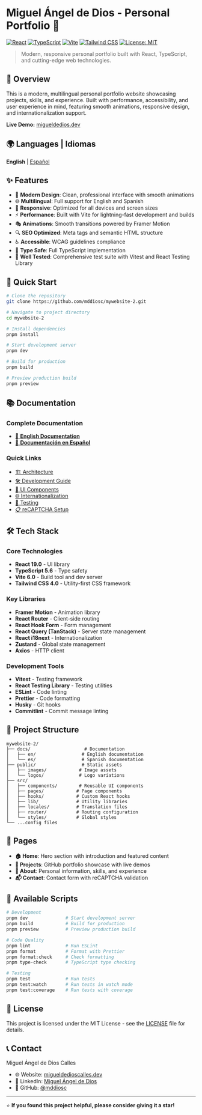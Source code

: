 # Miguel Ángel de Dios - Personal Portfolio 🚀

[![React](https://img.shields.io/badge/React-19.0.0-blue.svg)](https://reactjs.org/)
[![TypeScript](https://img.shields.io/badge/TypeScript-5.6-blue.svg)](https://www.typescriptlang.org/)
[![Vite](https://img.shields.io/badge/Vite-6.0-646CFF.svg)](https://vitejs.dev/)
[![Tailwind CSS](https://img.shields.io/badge/Tailwind%20CSS-4.0-38B2AC.svg)](https://tailwindcss.com/)
[![License: MIT](https://img.shields.io/badge/License-MIT-yellow.svg)](https://opensource.org/licenses/MIT)

> Modern, responsive personal portfolio built with React, TypeScript, and cutting-edge web technologies.

## 🌟 Overview

This is a modern, multilingual personal portfolio website showcasing projects, skills, and experience. Built with performance, accessibility, and user experience in mind, featuring smooth animations, responsive design, and internationalization support.

**Live Demo:** [migueldedios.dev](https://migueldedioscalles.dev)

## 🌍 Languages | Idiomas

**English** | [Español](./docs/es/README.md)

## ✨ Features

- 🎨 **Modern Design**: Clean, professional interface with smooth animations
- 🌐 **Multilingual**: Full support for English and Spanish
- 📱 **Responsive**: Optimized for all devices and screen sizes
- ⚡ **Performance**: Built with Vite for lightning-fast development and builds
- 🎭 **Animations**: Smooth transitions powered by Framer Motion
- 🔍 **SEO Optimized**: Meta tags and semantic HTML structure
- ♿ **Accessible**: WCAG guidelines compliance
- 🎯 **Type Safe**: Full TypeScript implementation
- 🧪 **Well Tested**: Comprehensive test suite with Vitest and React Testing Library

## 🚀 Quick Start

```bash
# Clone the repository
git clone https://github.com/mddiosc/mywebsite-2.git

# Navigate to project directory
cd mywebsite-2

# Install dependencies
pnpm install

# Start development server
pnpm dev

# Build for production
pnpm build

# Preview production build
pnpm preview
```

## 📚 Documentation

### Complete Documentation

- [📖 **English Documentation**](./docs/en/README.md)
- [📖 **Documentación en Español**](./docs/es/README.md)

### Quick Links

- [🏗️ Architecture](./docs/en/ARCHITECTURE.md)
- [🛠️ Development Guide](./docs/en/DEVELOPMENT.md)
- [🎨 UI Components](./docs/en/COMPONENTS.md)
- [🌐 Internationalization](./docs/en/I18N.md)
- [🧪 Testing](./docs/en/TESTING.md)
- [📋 reCAPTCHA Setup](./docs/en/RECAPTCHA_SETUP.md)

## 🛠️ Tech Stack

### Core Technologies

- **React 19.0** - UI library
- **TypeScript 5.6** - Type safety
- **Vite 6.0** - Build tool and dev server
- **Tailwind CSS 4.0** - Utility-first CSS framework

### Key Libraries

- **Framer Motion** - Animation library
- **React Router** - Client-side routing
- **React Hook Form** - Form management
- **React Query (TanStack)** - Server state management
- **React i18next** - Internationalization
- **Zustand** - Global state management
- **Axios** - HTTP client

### Development Tools

- **Vitest** - Testing framework
- **React Testing Library** - Testing utilities
- **ESLint** - Code linting
- **Prettier** - Code formatting
- **Husky** - Git hooks
- **Commitlint** - Commit message linting

## 📁 Project Structure

```text
mywebsite-2/
├── docs/                    # Documentation
│   ├── en/                 # English documentation
│   └── es/                 # Spanish documentation
├── public/                 # Static assets
│   ├── images/            # Image assets
│   └── logos/             # Logo variations
├── src/
│   ├── components/        # Reusable UI components
│   ├── pages/            # Page components
│   ├── hooks/            # Custom React hooks
│   ├── lib/              # Utility libraries
│   ├── locales/          # Translation files
│   ├── router/           # Routing configuration
│   └── styles/           # Global styles
└── ...config files
```

## 🎯 Pages

- **🏠 Home**: Hero section with introduction and featured content
- **📁 Projects**: GitHub portfolio showcase with live demos
- **👤 About**: Personal information, skills, and experience
- **📬 Contact**: Contact form with reCAPTCHA validation

## 🔧 Available Scripts

```bash
# Development
pnpm dev              # Start development server
pnpm build            # Build for production
pnpm preview          # Preview production build

# Code Quality
pnpm lint             # Run ESLint
pnpm format           # Format with Prettier
pnpm format:check     # Check formatting
pnpm type-check       # TypeScript type checking

# Testing
pnpm test             # Run tests
pnpm test:watch       # Run tests in watch mode
pnpm test:coverage    # Run tests with coverage
```

## 📄 License

This project is licensed under the MIT License - see the [LICENSE](LICENSE) file for details.

## 📞 Contact

Miguel Ángel de Dios Calles

- 🌐 Website: [migueldedioscalles.dev](https://migueldedioscalles.dev)
- 💼 LinkedIn: [Miguel Ángel de Dios](https://linkedin.com/in/mddiosc)
- 🐙 GitHub: [@mddiosc](https://github.com/mddiosc)

---

⭐ **If you found this project helpful, please consider giving it a star!**
